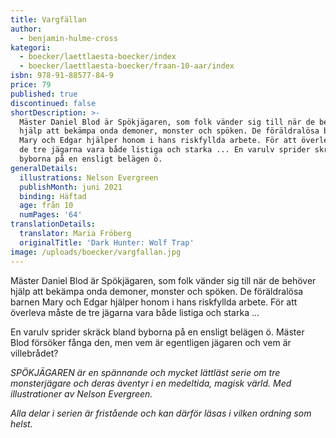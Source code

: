 ```yaml
---
title: Vargfällan
author:
  - benjamin-hulme-cross
kategori:
  - boecker/laettlaesta-boecker/index
  - boecker/laettlaesta-boecker/fraan-10-aar/index
isbn: 978-91-88577-84-9
price: 79
published: true
discontinued: false
shortDescription: >-
  Mäster Daniel Blod är Spökjägaren, som folk vänder sig till när de behöver
  hjälp att bekämpa onda demoner, monster och spöken. De föräldralösa barnen
  Mary och Edgar hjälper honom i hans riskfyllda arbete. För att överleva måste
  de tre jägarna vara både listiga och starka ... En varulv sprider skräck bland
  byborna på en ensligt belägen ö.
generalDetails:
  illustrations: Nelson Evergreen
  publishMonth: juni 2021
  binding: Häftad
  age: från 10
  numPages: '64'
translationDetails:
  translator: Maria Fröberg
  originalTitle: 'Dark Hunter: Wolf Trap'
image: /uploads/boecker/vargfallan.jpg
---
```

Mäster Daniel Blod är Spökjägaren, som folk vänder sig till när de behöver hjälp att bekämpa onda demoner, monster och spöken. De föräldralösa barnen Mary och Edgar hjälper honom i hans riskfyllda arbete. För att överleva måste de tre jägarna vara både listiga och starka ...

En varulv sprider skräck bland byborna på en ensligt belägen ö. Mäster Blod försöker fånga den, men vem är egentligen jägaren och vem är villebrådet?

_SPÖKJÄGAREN är en spännande och mycket lättläst serie om tre monsterjägare och deras äventyr i en medeltida, magisk värld. Med illustrationer av Nelson Evergreen._

_Alla delar i serien är fristående och kan därför läsas i vilken ordning som helst._
